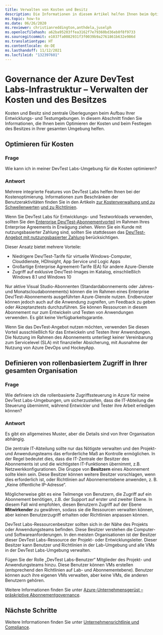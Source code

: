 ```yaml
---
title: Verwalten von Kosten und Besitz
description: Die Informationen in diesem Artikel helfen Ihnen beim Optimieren der Kosten und beim Festlegen des Besitzes in Ihrer gesamten Umgebung.
ms.topic: how-to
ms.date: 06/26/2020
ms.reviewer: christianreddington,anthdela,juselph
ms.openlocfilehash: a62ba95203ffea3162f7e79360bd36eb0f8f9733
ms.sourcegitcommit: e1037fa0082931f3f0039b9a2761861b632e986d
ms.translationtype: HT
ms.contentlocale: de-DE
ms.lasthandoff: 11/12/2021
ms.locfileid: "132397601"
---
```

# <a name="governance-of-azure-devtest-labs-infrastructure---manage-cost-and-ownership"></a>Governance der Azure DevTest Labs-Infrastruktur – Verwalten der Kosten und des Besitzes
Kosten und Besitz sind zentrale Überlegungen beim Aufbau Ihrer Entwicklungs- und Testumgebungen. In diesem Abschnitt finden Sie Informationen, die Ihnen beim Optimieren der Kosten und beim Festlegen des Besitzes in Ihrer gesamten Umgebung helfen.

## <a name="optimize-for-cost"></a>Optimieren für Kosten

### <a name="question"></a>Frage
Wie kann ich in meiner DevTest Labs-Umgebung für die Kosten optimieren?

### <a name="answer"></a>Antwort
Mehrere integrierte Features von DevTest Labs helfen Ihnen bei der Kostenoptimierung. Informationen zum Beschränken der Benutzeraktivitäten finden Sie in den Artikeln [zur Kostenverwaltung und zu Schwellenwerten](devtest-lab-configure-cost-management.md) [und zu Richtlinien](devtest-lab-set-lab-policy.md). 

Wenn Sie DevTest Labs für Entwicklungs- und Testworkloads verwenden, sollten Sie den [Enterprise Dev/Test-Abonnementvorteil](https://azure.microsoft.com/offers/ms-azr-0148p/) im Rahmen Ihres Enterprise Agreements in Erwägung ziehen. Wenn Sie ein Kunde mit nutzungsbasierter Zahlung sind, sollten Sie stattdessen das [Dev/Test-Angebot mit nutzungsbasierter Zahlung](https://azure.microsoft.com/offers/ms-azr-0023p/) berücksichtigen.

Dieser Ansatz bietet mehrere Vorteile:

- Niedrigere Dev/Test-Tarife für virtuelle Windows-Computer, Clouddienste, HDInsight, App Service und Logic Apps
- Großartige Enterprise Agreement-Tarife (EA) für andere Azure-Dienste
- Zugriff auf exklusive Dev/Test-Images im Katalog, einschließlich Windows 8.1 und Windows 10
 
Nur aktive Visual Studio-Abonnenten (Standardabonnements oder Jahres- und Monatscloudabonnements) können die im Rahmen eines Enterprise Dev/Test-Abonnements ausgeführten Azure-Dienste nutzen. Endbenutzer können jedoch auch auf die Anwendung zugreifen, um Feedback zu geben oder Akzeptanztests durchzuführen. Sie können Ressourcen in diesem Abonnement nur zum Entwickeln und Testen von Anwendungen verwenden. Es gibt keine Verfügbarkeitsgarantie.

Wenn Sie das DevTest-Angebot nutzen möchten, verwenden Sie diesen Vorteil ausschließlich für das Entwickeln und Testen Ihrer Anwendungen. Die Nutzung im Rahmen des Abonnements unterliegt keiner Vereinbarung zum Servicelevel (SLA) mit finanzieller Absicherung, mit Ausnahme der Nutzung von Azure DevOps und HockeyApp.

## <a name="define-role-based-access-across-your-organization"></a>Definieren von rollenbasiertem Zugriff in Ihrer gesamten Organisation
### <a name="question"></a>Frage
Wie definiere ich die rollenbasierte Zugriffssteuerung in Azure für meine DevTest Labs-Umgebungen, um sicherzustellen, dass die IT-Abteilung die Steuerung übernimmt, während Entwickler und Tester ihre Arbeit erledigen können? 

### <a name="answer"></a>Antwort
Es gibt ein allgemeines Muster, aber die Details sind von Ihrer Organisation abhängig.

Die zentrale IT-Abteilung sollte nur das Nötigste verwalten und den Projekt- und Anwendungsteams das erforderliche Maß an Kontrolle ermöglichen. In der Regel bedeutet dies, dass die IT-Zentrale der Besitzer des Abonnements ist und die wichtigsten IT-Funktionen übernimmt, z.B. Netzwerkkonfigurationen. Die Gruppe von **Besitzern** eines Abonnement sollte klein sein. Diese Besitzer können weitere Besitzer vorschlagen, wenn dies erforderlich ist, oder Richtlinien auf Abonnementebene anwenden, z. B. „Keine öffentliche IP-Adresse“.

Möglicherweise gibt es eine Teilmenge von Benutzern, die Zugriff auf ein Abonnement benötigen, z.B. der Support auf erster und zweiter Ebene. In diesem Fall wird empfohlen, diesen Benutzern Zugriff auf der Ebene **Mitwirkender** zu gewähren, sodass sie die Ressourcen verwalten können, aber keinen Benutzerzugriff erhalten oder Richtlinien anpassen können.

DevTest Labs-Ressourcenbesitzer sollten sich in der Nähe des Projekts oder Anwendungsteams befinden. Diese Besitzer verstehen die Computer- und Softwareanforderungen. In den meisten Organisationen ist der Besitzer dieser DevTest Labs-Ressource der Projekt- oder Entwicklungsleiter. Dieser Besitzer kann Benutzer und Richtlinien in der Lab-Umgebung und alle VMs in der DevTest Labs-Umgebung verwalten.

Fügen Sie der Rolle „DevTest Labs-Benutzer“ Mitglieder des Projekt- und Anwendungsteams hinzu. Diese Benutzer können VMs erstellen (entsprechend den Richtlinien auf Lab- und Abonnementebene). Benutzer können auch ihre eigenen VMs verwalten, aber keine VMs, die anderen Benutzern gehören.

Weitere Informationen finden Sie unter [Azure-Unternehmensgerüst – präskriptive Abonnementgovernance](/azure/architecture/cloud-adoption/appendix/azure-scaffold).


## <a name="next-steps"></a>Nächste Schritte
Weitere Informationen finden Sie unter [Unternehmensrichtlinie und Compliance](devtest-lab-guidance-governance-policy-compliance.md).
